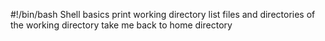 #!/bin/bash
Shell basics
print working directory
list files and directories of the working directory
take me back to home directory
